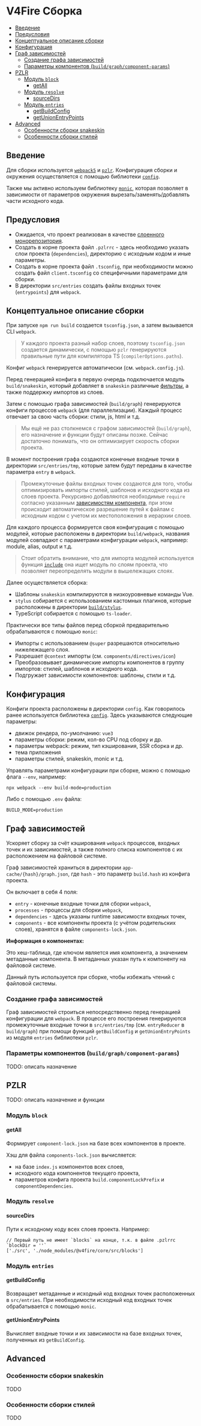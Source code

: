# V4Fire Сборка <!-- omit in toc -->

- [Введение](#введение)
- [Предусловия](#предусловия)
- [Концептуальное описание сборки](#концептуальное-описание-сборки)
- [Конфигурация](#конфигурация)
- [Граф зависимостей](#граф-зависимостей)
  - [Создание графа зависимостей](#создание-графа-зависимостей)
  - [Параметры компонентов (`build/graph/component-params`)](#параметры-компонентов-buildgraphcomponent-params)
- [PZLR](#pzlr)
  - [Модуль `block`](#модуль-block)
    - [getAll](#getall)
  - [Модуль `resolve`](#модуль-resolve)
    - [sourceDirs](#sourcedirs)
  - [Модуль `entries`](#модуль-entries)
    - [getBuildConfig](#getbuildconfig)
    - [getUnionEntryPoints](#getunionentrypoints)
- [Advanced](#advanced)
  - [Особенности сборки snakeskin](#особенности-сборки-snakeskin)
  - [Особенности сборки стилей](#особенности-сборки-стилей)

## Введение

Для сборки используется [`webpack5`](https://webpack.js.org/concepts/)
и [`pzlr`](https://github.com/pzlr/build-core).
Конфигурация сборки и окружения осуществляется с помощью библиотеки [`config`](https://www.npmjs.com/package/config/v/1.31.0).

Также мы активно используем библиотеку [`monic`](https://www.npmjs.com/package/monic),
которая позволяет в зависимости от параметров окружения вырезать/заменять/добавлять части исходного кода.

## Предусловия

- Ожидается, что проект реализован в качестве [слоенного монорепозитория](https://youtu.be/tpoZP---L7k).
- Создать в корне проекта файл `.pzlrrc` - здесь необходимо указать слои проекта (`dependencies`),
директорию с исходным кодом и иные параметры.
- Создать в корне проекта файл `.tsconfig`, при необходимости можно создать файл `client.tsconfig`
со специфичными параметрами для сборки.
- В директории `src/entries` создать файлы входных точек (`entrypoints`) для `webpack`.

## Концептуальное описание сборки

При запуске `npm run build` создается `tsconfig.json`, а затем вызывается CLI `webpack`.

> У каждого проекта разный набор слоев, поэтому `tsconfig.json` создается динамически,
> с помощью `pzlr` генерируются правильные пути для компилятора TS (`compilerOptions.paths`).

Конфиг `webpack` генерируется автоматически (см. `webpack.config.js`).

Перед генерацией конфига в первую очередь подключается модуль `build/snakeskin`,
который добавляет в `snakeskin` различные
[фильтры](http://snakeskintpl.github.io/docs/guide-ru.html#filters),
а также поддержку импортов из слоев.

Затем с помощью графа зависимостей (`build/graph`) генерируются конфиги процессов `webpack`
(для параллелизации). Каждый процесс отвечает за свою часть сборки: стили, js, html и т.д.

> Мы ещё не раз столкнемся с графом зависимостей (`build/graph`),
> его назначение и функции будут описаны позже.
> Сейчас достаточно понимать, что он оптимизирует скорость сборки проекта.

В момент построения графа создаются конечные входные точки в директории `src/entries/tmp`,
которые затем будут переданы в качестве параметра `entry` в `webpack`.

> Промежуточные файлы входных точек создаются для того, чтобы оптимизировать импорты стилей, шаблонов
> и исходного кода из слоев проекта.
> Рекурсивно добавляются необходимые `require` согласно указанным
[зависимостям компонента](https://github.com/V4Fire/Client/wiki/Базовое-создание-компонента#indexjs),
> при этом происходит автоматическое разрешение путей к файлам с исходным кодом
> с учетом их местоположения в иерархии слоев.

Для каждого процесса формируется своя конфигурация с помощью модулей,
которые расположены в директории `build/webpack`, названия модулей совпадают
с параметрами конфигурации `webpack`, например: module, alias, output и т.д.

> Стоит обратить внимание, что для импорта модулей используется функция [`include`](https://github.com/V4Fire/Core/blob/v4/build/include.js)
> она ищет модуль по слоям проекта, что позволяет переопределять модули в вышележащих слоях.

Далее осуществляется сборка:
- Шаблоны `snakeskin` компилируются в низкоуровневые команды Vue.
- `stylus` собирается с использованием кастомных плагинов, которые расположены в директории [`build/stylus`](/build/stylus).
- TypeScript собирается с помощью `ts-loader`.

Практически все типы файлов перед сборкой предварительно обрабатываются с помощью `monic`:
- Импорты с использованием `@super` разрешаются относительно нижележащего слоя.
- Разрешает `@context` импорты (см. `components/directives/icon`)
- Преобразовывает динамические импорты компонентов в группу импортов: стилей, шаблонов и исходного кода.
- Подгружает зависимости компонентов: шаблоны, стили и т.д.

## Конфигурация

Конфиги проекта расположены в директории `config`.
Как говорилось ранее используется библиотека [`config`](https://www.npmjs.com/package/config/v/1.31.0).
Здесь указываются следующие параметры:

- движок рендера, по-умолчанию: `vue3`
- параметры сборки: режим, кол-во CPU под сборку и др.
- параметры webpack: режим, тип кэширования, SSR сборка и др.
- тема приложения
- параметры стилей, snakeskin, monic и т.д.

Управлять параметрами конфигурации при сборке, можно с помощью флага `--env`,
например:

```
npx webpack --env build-mode=production
```

Либо с помощью `.env` файла:

```
BUILD_MODE=production
```

## Граф зависимостей

Ускоряет сборку за счёт кэширования `webpack` процессов, входных точек и их зависимостей, а также
полного списка компонентов с их расположением на файловой системе.

Граф зависимостей храниться в директории `app-cache/{hash}/graph.json`,
где `hash` - это параметр `build.hash` из конфига проекта.

Он включает в себя 4 поля:
- `entry` - конечные входные точки для сборки `webpack`,
- `processes` - процессы для сборки `webpack`,
- `dependencies` - здесь указаны runtime зависимости входных точек,
- `components` - все компоненты проекта (с учётом родительских слоев),
хранятся в файле `components-lock.json`.

**Информация о компонентах:**

Это хеш-таблица, где ключом является имя компонента, а значением метаданные компонента.
В метаданных указан путь к компоненту на файловой системе.

Данный путь используется при сборке, чтобы избежать чтений с файловой системы.

### Создание графа зависимостей

Граф зависимостей строиться непосредственно перед генерацией конфигурации для `webpack`.
В процессе его построения генерируются промежуточные входные точки в `src/entries/tmp`
(см. `entryReducer` в `build/graph`) при помощи функций `getBuildConfig` и `getUnionEntryPoints`
из модуля `entries` библиотеки `pzlr`.

### Параметры компонентов (`build/graph/component-params`)

TODO: описать назначение

## PZLR

TODO: описать назначение и функции

### Модуль `block`

#### getAll

Формирует `component-lock.json` на базе всех компонентов в проекте.

Хэш для файла `components-lock.json` вычисляется:
- на базе `index.js` компонентов всех слоев,
- исходного кода компонентов текущего проекта,
- параметров конфига проекта `build.componentLockPrefix` и `componentDependencies`.

### Модуль `resolve`

#### sourceDirs

Пути к исходному коду всех слоев проекта. Например:

```JS
// Первый путь не имеет `blocks` на конце, т.к. в файле .pzlrrc `blockDir = ''`
['./src', './node_modules/@v4fire/core/src/blocks']
```

### Модуль `entries`

#### getBuildConfig

Возвращает метаданные и исходный код входных точек расположенных в `src/entries`.
При необходимости исходный код входных точек обрабатывается с помощью `monic`.

#### getUnionEntryPoints

Вычисляет входные точки и их зависимости на базе входных точек, полученных из `getBuildConfig`.

## Advanced

### Особенности сборки snakeskin

TODO

### Особенности сборки стилей

TODO

